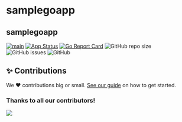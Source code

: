 # samplegoapp
## samplegoapp


[![main](https://github.com/Team-DX-22/samplegoapp/actions/workflows/main.yml/badge.svg)](https://github.com/Team-DX-22/samplegoapp/actions/workflows/main.yml)
[![App Status](https://argocd.diegoluisi.eti.br/api/badge?name=dev-samplegoapp&revision=true)](https://argocd.diegoluisi.eti.br/applications/dev-samplegoapp)
[![Go Report Card](https://goreportcard.com/badge/github.com/Team-DX-22/samplegoapp)](https://goreportcard.com/report/github.com/Team-DX-22/samplegoapp)
![GitHub repo size](https://img.shields.io/github/repo-size/Team-DX-22/samplegoapp)
![GitHub issues](https://img.shields.io/github/issues/Team-DX-22/samplegoapp)
![GitHub](https://img.shields.io/github/license/Team-DX-22/samplegoapp)


## ✨ Contributions

We ❤️ contributions big or small. [See our guide](contributing.md) on how to get started.

### Thanks to all our contributors!

<a href="https://github.com/devxp-tech/samplegoapp/graphs/contributors">
  <img src="https://contrib.rocks/image?repo=devxp-tech/samplegoapp" />
</a>
